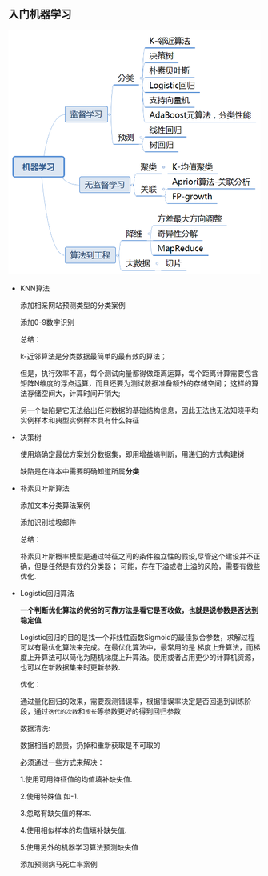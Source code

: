 ## 入门机器学习

![](app/resouce/ml_learn.png)

- KNN算法

  添加相亲网站预测类型的分类案例
  
  添加0-9数字识别
  
  总结：
  
  k-近邻算法是分类数据最简单的最有效的算法；
  
  但是，执行效率不高，每个测试向量都得做距离运算，每个距离计算需要包含矩阵N维度的浮点运算，而且还要为测试数据准备额外的存储空间；
  这样的算法存储空间大，计算时间开销大;
  
  另一个缺陷是它无法给出任何数据的基础结构信息，因此无法也无法知晓平均实例样本和典型实例样本具有什么特征

- 决策树
  
  使用熵确定最优方案划分数据集，即用增益熵判断，用递归的方式构建树
  
  缺陷是在样本中需要明确知道所属**分类**
  

- 朴素贝叶斯算法
  
  添加文本分类算法案例
  
  添加识别垃圾邮件
  
  总结：
  
  朴素贝叶斯概率模型是通过特征之间的条件独立性的假设,尽管这个建设并不正确，但是任然是有效的分类器；
  可能，存在下溢或者上溢的风险，需要有做些优化.

- Logistic回归算法

  **一个判断优化算法的优劣的可靠方法是看它是否收敛，也就是说参数是否达到稳定值**
  
  Logistic回归的目的是找一个非线性函数Sigmoid的最佳拟合参数，求解过程可以有最优化算法来完成。在最优化算法中，最常用的是
  梯度上升算法，而梯度上升算法可以简化为随机梯度上升算法。使用或者占用更少的计算机资源，也可以在新数据集来时更新参数.
  
  优化：
  
  通过量化回归的效果，需要观测错误率，根据错误率决定是否回退到训练阶段，通过`迭代的次数`和`步长`等参数更好的得到回归参数
  
  数据清洗:
  
  数据相当的昂贵，扔掉和重新获取是不可取的
  
  必须通过一些方式来解决：
  
  1.使用可用特征值的均值填补缺失值.
  
  2.使用特殊值 如-1.
  
  3.忽略有缺失值的样本.
  
  4.使用相似样本的均值填补缺失值.
  
  5.使用另外的机器学习算法预测缺失值
  
  
  添加预测病马死亡率案例
  